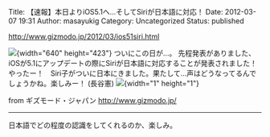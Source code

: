 Title: 【速報】本日よりiOS5.1へ...そしてSiriが日本語に対応！
Date: 2012-03-07 19:31
Author: masayukig
Category: Uncategorized
Status: published

<http://www.gizmodo.jp/2012/03/ios51siri.html>

![](http://www.gizmodo.jp/upload_files2/120308ios-siri.jpg){width="640" height="423"}
ついにこの日が...。
先程発表がありました、iOSが5.1にアップデートの際にSiriが日本語に対応することが発表されました！　やったー！　Siri子がついに日本にきました。果たして...声はどうなってるんでしょうかね。楽しみー！ (長谷憲)
![](http://rss.rssad.jp/rss/artimg/T7he30zk4qYy/401117ac96803f93891b534c7febe7ba){width="1" height="1"}

from ギズモード・ジャパン <http://www.gizmodo.jp/>

------------------------------------------------------------------------

日本語でどの程度の認識をしてくれるのか、楽しみ。
